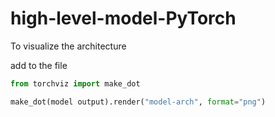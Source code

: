 # high-level-model-PyTorch

To visualize the architecture 

add to the file 

```python 
from torchviz import make_dot

make_dot(model output).render("model-arch", format="png")
```

